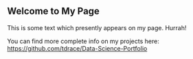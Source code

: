 ## Welcome to My Page

This is some text which presently appears on my page. Hurrah!

You can find more complete info on my projects here: https://github.com/tdrace/Data-Science-Portfolio
